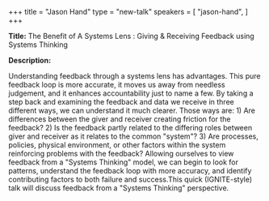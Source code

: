 +++
title = "Jason Hand"
type = "new-talk"
speakers = [
        "jason-hand",
]
+++
<div class="span-15  ">
  <div class="span-15  last ">
  <p><strong>Title:</strong>
The Benefit of A Systems Lens : Giving &amp; Receiving Feedback using Systems Thinking
</p>

<p><strong>Description:</strong></p>

<p>
Understanding feedback through a systems lens has advantages. This pure feedback loop is more accurate, it moves us away from needless judgement, and it enhances accountability just to name a few. By taking a step back and examining the feedback and data we receive in three different ways, we can understand it much clearer. Those ways are: 1) Are differences between the giver and receiver creating friction for the feedback? 2) Is the feedback partly related to the differing roles between giver and receiver as it relates to the common "system"? 3) Are processes, policies, physical environment, or other factors within the system reinforcing problems with the feedback? Allowing ourselves to view feedback from a "Systems Thinking" model, we can begin to look for patterns, understand the feedback loop with more accuracy, and identify contributing factors to both failure and success.This quick (IGNITE-style) talk will discuss feedback from a "Systems Thinking" perspective.
</p>
<p>

  </div>
</div>
